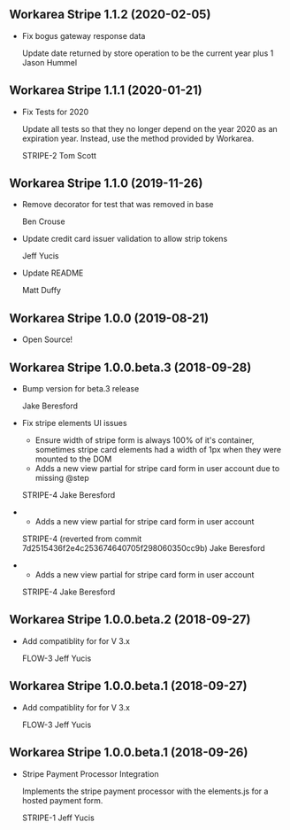 Workarea Stripe 1.1.2 (2020-02-05)
--------------------------------------------------------------------------------

*   Fix bogus gateway response data

    Update date returned by store operation to be the current year plus 1
    Jason Hummel



Workarea Stripe 1.1.1 (2020-01-21)
--------------------------------------------------------------------------------

*   Fix Tests for 2020

    Update all tests so that they no longer depend on the year 2020 as an
    expiration year. Instead, use the  method provided by Workarea.

    STRIPE-2
    Tom Scott



Workarea Stripe 1.1.0 (2019-11-26)
--------------------------------------------------------------------------------

*   Remove decorator for test that was removed in base

    Ben Crouse

*   Update credit card issuer validation to allow strip tokens

    Jeff Yucis

*   Update README

    Matt Duffy



Workarea Stripe 1.0.0 (2019-08-21)
--------------------------------------------------------------------------------

*   Open Source!



Workarea Stripe 1.0.0.beta.3 (2018-09-28)
--------------------------------------------------------------------------------

*   Bump version for beta.3 release

    Jake Beresford

*   Fix stripe elements UI issues

    * Ensure width of stripe form is always 100% of it's container, sometimes stripe card elements had a width of 1px when they were mounted to the DOM
    * Adds a new view partial for stripe card form in user account due to missing @step

    STRIPE-4
    Jake Beresford

*   * Adds a new view partial for stripe card form in user account

    STRIPE-4 (reverted from commit 7d2515436f2e4c253674640705f298060350cc9b)
    Jake Beresford

*   * Adds a new view partial for stripe card form in user account

    STRIPE-4
    Jake Beresford



Workarea Stripe 1.0.0.beta.2 (2018-09-27)
--------------------------------------------------------------------------------

*   Add compatiblity for for V 3.x

    FLOW-3
    Jeff Yucis



Workarea Stripe 1.0.0.beta.1 (2018-09-27)
--------------------------------------------------------------------------------

*   Add compatiblity for for V 3.x

    FLOW-3
    Jeff Yucis



Workarea Stripe 1.0.0.beta.1 (2018-09-26)
--------------------------------------------------------------------------------

*   Stripe Payment Processor Integration

    Implements the stripe payment processor with the elements.js
    for a hosted payment form.

    STRIPE-1
    Jeff Yucis



